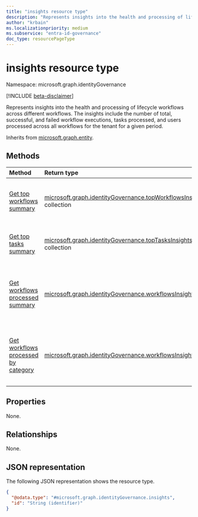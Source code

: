 ```yaml
---
title: "insights resource type"
description: "Represents insights into the health and processing of lifecycle workflows across different workflows."
author: "krbain"
ms.localizationpriority: medium
ms.subservice: "entra-id-governance"
doc_type: resourcePageType
---
```


# insights resource type

Namespace: microsoft.graph.identityGovernance

[!INCLUDE [beta-disclaimer](../../includes/beta-disclaimer.md)]

Represents insights into the health and processing of lifecycle workflows across different workflows. The insights include the number of total, successful, and failed workflow executions, tasks processed, and users processed across all workflows for the tenant for a given period.

Inherits from [microsoft.graph.entity](../resources/entity.md).

## Methods

|Method|Return type|Description|
|:---|:---|:---|
|[Get top workflows summary](../api/identitygovernance-insights-topworkflowsprocessedsummary.md)|[microsoft.graph.identityGovernance.topWorkflowsInsightsSummary](../resources/identitygovernance-topworkflowsinsightssummary.md) collection|Summarizes the top runs for workflows for a given data range.|
|[Get top tasks summary](../api/identitygovernance-insights-toptasksprocessedsummary.md)|[microsoft.graph.identityGovernance.topTasksInsightsSummary](../resources/identitygovernance-toptasksinsightssummary.md) collection|Summarizes the top runs for tasks for a given data range.|
|[Get workflows processed summary](../api/identitygovernance-insights-workflowsprocessedsummary.md)|[microsoft.graph.identityGovernance.workflowsInsightsSummary](../resources/identitygovernance-workflowsinsightssummary.md)|Summarizes the workflows, users, and tasks processed for a given date range.|
|[Get workflows processed by category](../api/identitygovernance-insights-workflowsprocessedbycategory.md)|[microsoft.graph.identityGovernance.workflowsInsightsByCategory](../resources/identitygovernance-workflowsinsightsbycategory.md)|Summarizes workflow processing for each workflow category for a given date range.|

## Properties

None. 

## Relationships

None.

## JSON representation

The following JSON representation shows the resource type.
<!-- {
  "blockType": "resource",
  "keyProperty": "id",
  "@odata.type": "microsoft.graph.identityGovernance.insights",
  "baseType": "microsoft.graph.entity",
  "openType": false
}
-->
``` json
{
  "@odata.type": "#microsoft.graph.identityGovernance.insights",
  "id": "String (identifier)"
}
```
